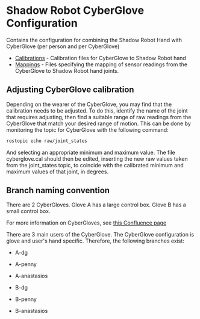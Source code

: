 Shadow Robot CyberGlove Configuration
=====================================

Contains the configuration for combining the Shadow Robot Hand with CyberGlove (per person and per CyberGlove)

* [Calibrations](calibrations) - Calibration files for CyberGlove to Shadow Robot hand
* [Mappings](mappings) - Files specifying the mapping of sensor readings from the CyberGlove to Shadow Robot hand joints.

## Adjusting CyberGlove calibration

Depending on the wearer of the CyberGlove, you may find that the calibration needs to be adjusted. To do this, identify the name of the joint that requires adjusting, then find a suitable range of raw readings from the CyberGlove that match your desired range of motion. This can be done by monitoring the topic for CyberGlove with the following command:
```bash
rostopic echo raw/joint_states
```
And selecting an appropriate minimum and maximum value.
The file cyberglove.cal should then be edited, inserting the new raw values taken from the joint_states topic, to coincide with the calibrated minimum and maximum values of that joint, in degrees. 

## Branch naming convention

There are 2 CyberGloves. Glove A has a large control box. Glove B has a small control box.

For more information on CyberGloves, see [this Confluence page](https://shadowrobot.atlassian.net/wiki/spaces/SDSR/pages/314310900/The+Cyberglove)

There are 3 main users of the CyberGlove. The CyberGlove configuration is glove and user's hand specific.
Therefore, the following branches exist:

* A-dg
* A-penny
* A-anastasios

* B-dg
* B-penny
* B-anastasios
